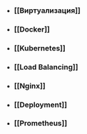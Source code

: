 - ### [[Виртуализация]]
- ### [[Docker]]
- ### [[Kubernetes]]
- ### [[Load Balancing]]
- ### [[Nginx]]
- ### [[Deployment]]
- ### [[Prometheus]]